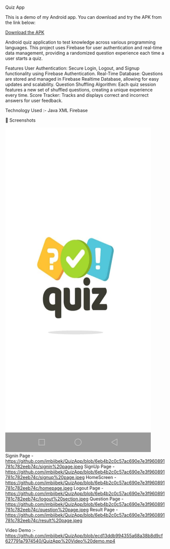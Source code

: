 Quiz App

This is a demo of my Android app. You can download and try the APK from the link below:

[Download the APK](app-release.apk)

Android quiz application to test knowledge across various programming languages.
This project uses Firebase for user authentication and real-time data management, providing a randomized question experience each time a user starts a quiz.

Features
User Authentication: Secure Login, Logout, and Signup functionality using Firebase Authentication.
Real-Time Database: Questions are stored and managed in Firebase Realtime Database, allowing for easy updates and scalability.
Question Shuffling Algorithm: Each quiz session features a new set of shuffled questions, creating a unique experience every time.
Score Tracker: Tracks and displays correct and incorrect answers for user feedback.

Technology Used :-
Java
XML
Firebase

📸 Screenshots

![SplashScreen](https://github.com/imbiibek/QuizApp/blob/6eb4b2c0c57ac690e7e3f960891781c782eeb74c/splashscreen.jpeg)
Signin Page - https://github.com/imbiibek/QuizApp/blob/6eb4b2c0c57ac690e7e3f960891781c782eeb74c/signin%20page.jpeg
SignUp Page - https://github.com/imbiibek/QuizApp/blob/6eb4b2c0c57ac690e7e3f960891781c782eeb74c/signup%20page.jpeg
HomeScreen - https://github.com/imbiibek/QuizApp/blob/6eb4b2c0c57ac690e7e3f960891781c782eeb74c/homepage.jpeg
Logout Page - https://github.com/imbiibek/QuizApp/blob/6eb4b2c0c57ac690e7e3f960891781c782eeb74c/logout%20section.jpeg
Question Page - https://github.com/imbiibek/QuizApp/blob/6eb4b2c0c57ac690e7e3f960891781c782eeb74c/question%20page.jpeg
Result Page - https://github.com/imbiibek/QuizApp/blob/6eb4b2c0c57ac690e7e3f960891781c782eeb74c/result%20page.jpeg

Video Demo :- https://github.com/imbiibek/QuizApp/blob/ecd13ddb994355a68a38b8d9cf627791a7974540/QuizApp%20Video%20demo.mp4



